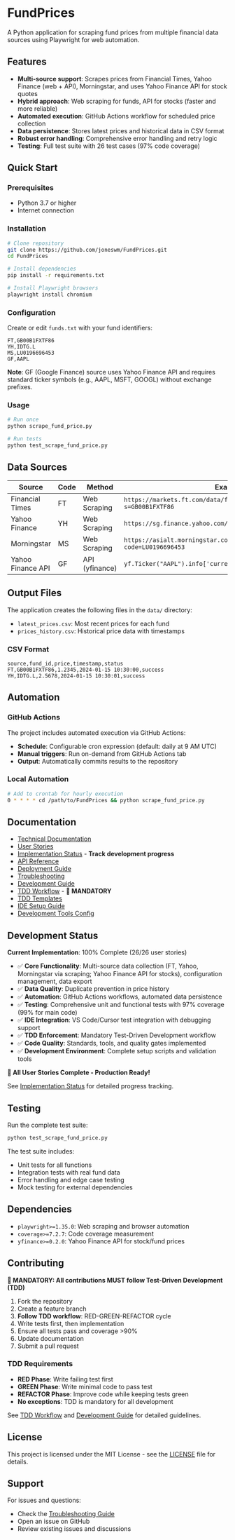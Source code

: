 # FundPrices

A Python application for scraping fund prices from multiple financial data sources using Playwright for web automation.

## Features

- **Multi-source support**: Scrapes prices from Financial Times, Yahoo Finance (web + API), Morningstar, and uses Yahoo Finance API for stock quotes
- **Hybrid approach**: Web scraping for funds, API for stocks (faster and more reliable)
- **Automated execution**: GitHub Actions workflow for scheduled price collection
- **Data persistence**: Stores latest prices and historical data in CSV format
- **Robust error handling**: Comprehensive error handling and retry logic
- **Testing**: Full test suite with 26 test cases (97% code coverage)

## Quick Start

### Prerequisites
- Python 3.7 or higher
- Internet connection

### Installation
```bash
# Clone repository
git clone https://github.com/joneswm/FundPrices.git
cd FundPrices

# Install dependencies
pip install -r requirements.txt

# Install Playwright browsers
playwright install chromium
```

### Configuration
Create or edit `funds.txt` with your fund identifiers:
```
FT,GB00B1FXTF86
YH,IDTG.L
MS,LU0196696453
GF,AAPL
```

**Note**: GF (Google Finance) source uses Yahoo Finance API and requires standard ticker symbols (e.g., AAPL, MSFT, GOOGL) without exchange prefixes.

### Usage
```bash
# Run once
python scrape_fund_price.py

# Run tests
python test_scrape_fund_price.py
```

## Data Sources

| Source | Code | Method | Example | Status |
|--------|------|--------|---------|--------|
| Financial Times | FT | Web Scraping | `https://markets.ft.com/data/funds/tearsheet/summary?s=GB00B1FXTF86` | ✅ Implemented |
| Yahoo Finance | YH | Web Scraping | `https://sg.finance.yahoo.com/quote/IDTG.L/` | ✅ Implemented |
| Morningstar | MS | Web Scraping | `https://asialt.morningstar.com/DSB/QuickTake/overview.aspx?code=LU0196696453` | ✅ Implemented |
| Yahoo Finance API | GF | API (yfinance) | `yf.Ticker("AAPL").info['currentPrice']` | ✅ Implemented |

## Output Files

The application creates the following files in the `data/` directory:

- `latest_prices.csv`: Most recent prices for each fund
- `prices_history.csv`: Historical price data with timestamps

### CSV Format
```csv
source,fund_id,price,timestamp,status
FT,GB00B1FXTF86,1.2345,2024-01-15 10:30:00,success
YH,IDTG.L,2.5678,2024-01-15 10:30:01,success
```

## Automation

### GitHub Actions
The project includes automated execution via GitHub Actions:

- **Schedule**: Configurable cron expression (default: daily at 9 AM UTC)
- **Manual triggers**: Run on-demand from GitHub Actions tab
- **Output**: Automatically commits results to the repository

### Local Automation
```bash
# Add to crontab for hourly execution
0 * * * * cd /path/to/FundPrices && python scrape_fund_price.py
```

## Documentation

- [Technical Documentation](docs/technical_documentation/README.md)
- [User Stories](docs/user_stories/README.md)
- [Implementation Status](docs/user_stories/implementation_status.md) - **Track development progress**
- [API Reference](docs/technical_documentation/api_reference.md)
- [Deployment Guide](docs/technical_documentation/deployment.md)
- [Troubleshooting](docs/technical_documentation/troubleshooting.md)
- [Development Guide](docs/technical_documentation/development_guide.md)
- [TDD Workflow](docs/technical_documentation/tdd_workflow.md) - **🚨 MANDATORY**
- [TDD Templates](docs/technical_documentation/tdd_templates.md)
- [IDE Setup Guide](docs/technical_documentation/ide_setup.md)
- [Development Tools Config](docs/technical_documentation/dev_tools_config.md)

## Development Status

**Current Implementation**: 100% Complete (26/26 user stories)

- ✅ **Core Functionality**: Multi-source data collection (FT, Yahoo, Morningstar via scraping; Yahoo Finance API for stocks), configuration management, data export
- ✅ **Data Quality**: Duplicate prevention in price history
- ✅ **Automation**: GitHub Actions workflows, automated data persistence
- ✅ **Testing**: Comprehensive unit and functional tests with 97% coverage (99% for main code)
- ✅ **IDE Integration**: VS Code/Cursor test integration with debugging support
- ✅ **TDD Enforcement**: Mandatory Test-Driven Development workflow
- ✅ **Code Quality**: Standards, tools, and quality gates implemented
- ✅ **Development Environment**: Complete setup scripts and validation tools

**🎉 All User Stories Complete - Production Ready!**

See [Implementation Status](docs/user_stories/implementation_status.md) for detailed progress tracking.

## Testing

Run the complete test suite:
```bash
python test_scrape_fund_price.py
```

The test suite includes:
- Unit tests for all functions
- Integration tests with real fund data
- Error handling and edge case testing
- Mock testing for external dependencies

## Dependencies

- `playwright>=1.35.0`: Web scraping and browser automation
- `coverage>=7.2.7`: Code coverage measurement
- `yfinance>=0.2.0`: Yahoo Finance API for stock/fund prices

## Contributing

**🚨 MANDATORY: All contributions MUST follow Test-Driven Development (TDD)**

1. Fork the repository
2. Create a feature branch
3. **Follow TDD workflow**: RED-GREEN-REFACTOR cycle
4. Write tests first, then implementation
5. Ensure all tests pass and coverage >90%
6. Update documentation
7. Submit a pull request

### TDD Requirements
- **RED Phase**: Write failing test first
- **GREEN Phase**: Write minimal code to pass test
- **REFACTOR Phase**: Improve code while keeping tests green
- **No exceptions**: TDD is mandatory for all development

See [TDD Workflow](docs/technical_documentation/tdd_workflow.md) and [Development Guide](docs/technical_documentation/development_guide.md) for detailed guidelines.

## License

This project is licensed under the MIT License - see the [LICENSE](LICENSE) file for details.

## Support

For issues and questions:
- Check the [Troubleshooting Guide](docs/technical_documentation/troubleshooting.md)
- Open an issue on GitHub
- Review existing issues and discussions